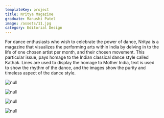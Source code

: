 ```yaml
---
templateKey: project
title: Nritya Magazine
graduate: Manushi Patel
image: /assets/11.jpg
category: Editorial Design
---
```

For dance enthusiasts who wish to celebrate the power of dance, Nritya is a magazine that visualizes the performing arts within India by delving in to the life of one chosen artist per month, and their chosen movement. This particular issue, pays homage to the Indian classical dance style called Kathak. Lines are used to display the homage to Mother India, text is used to show the rhythm of the dance, and the images show the purity and timeless aspect of the dance style. 

![null](/assets/22.jpg)

![null](/assets/23.jpg)

![null](/assets/24.jpg)

![null](/assets/25.jpg)
